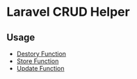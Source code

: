 # Laravel CRUD Helper

## Usage
-  [Destory Function](doc/destroy.md)
-  [Store Function](doc/store.md)
-  [Update Function](doc/update.md)
